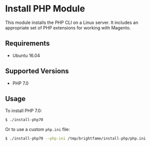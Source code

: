 # Install PHP Module

This module installs the PHP CLI on a Linux server. It includes an appropriate
set of PHP extensions for working with Magento.

## Requirements

 * Ubuntu 16.04

## Supported Versions

 * PHP 7.0

## Usage

To install PHP 7.0:

```bash
$ ./install-php70
```

Or to use a custom `php.ini` file:

```bash
$ ./install-php70 --php-ini /tmp/brightfame/install-php/php.ini
```
